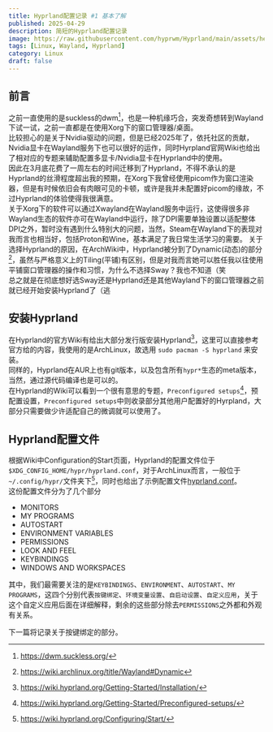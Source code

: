 ```yaml
---
title: Hyprland配置记录 #1 基本了解
published: 2025-04-29
description: 简短的Hyprland配置记录
image: https://raw.githubusercontent.com/hyprwm/Hyprland/main/assets/header.svg
tags: [Linux, Wayland, Hyprland]
category: Linux
draft: false
---
```

## 前言
之前一直使用的是suckless的dwm[^1]，也是一种机缘巧合，突发奇想转到Wayland下试一试，之前一直都是在使用Xorg下的窗口管理器/桌面。  
比较担心的是关于Nvidia驱动的问题，但是已经2025年了，依托社区的贡献，Nvidia显卡在Wayland服务下也可以很好的运作，同时Hyrpland官网Wiki也给出了相对应的专题来辅助配置多显卡/Nvidia显卡在Hyprland中的使用。  
因此在3月底花费了一周左右的时间迁移到了Hyprland，不得不承认的是Hyprland的丝滑程度超出我的预期，在Xorg下我曾经使用picom作为窗口渲染器，但是有时候依旧会有肉眼可见的卡顿，或许是我并未配置好picom的缘故，不过Hyprland的体验使得我很满意。  
关于Xorg下的软件可以通过Xwayland在Wayland服务中运行，这使得很多非Wayland生态的软件亦可在Wayland中运行，除了DPI需要单独设置以适配整体DPI之外，暂时没有遇到什么特别大的问题，当然，Steam在Wayland下的表现对我而言也相当好，包括Proton和Wine，基本满足了我日常生活学习的需要。
关于选择Hyprland的原因，在ArchWiki中，Hyprland被分到了Dynamic(动态)的部分[^2]，虽然与严格意义上的Tiling(平铺)有区别，但是对我而言她可以胜任我以往使用平铺窗口管理器的操作和习惯，为什么不选择Sway？我也不知道（笑  
总之就是在彻底想好选Sway还是Hyprland还是其他Wayland下的窗口管理器之前就已经开始安装Hyprland了（逃  
## 安装Hyprland
在Hyprland的官方Wiki有给出大部分发行版安装Hyprland[^3]，这里可以直接参考官方给的内容，我使用的是ArchLinux，故选用
```sudo pacman -S hyprland```
来安装。  
同样的，Hyprland在AUR上也有git版本，以及包含所有`hypr*`生态的meta版本，当然，通过源代码编译也是可以的。  
在Hyprland的Wiki可以看到一个很有意思的专题，`Preconfigured setups`[^4]，预配置设置，`Preconfigured setups`中则收录部分其他用户配置好的Hyrpland，大部分只需要做少许适配自己的微调就可以使用了。
## Hyprland配置文件
根据Wiki中Configuration的Start页面，Hyprland的配置文件位于`$XDG_CONFIG_HOME/hypr/hyprland.conf`，对于ArchLinux而言，一般位于`~/.config/hypr/`文件夹下[^5]，同时也给出了示例配置文件[hyprland.conf](https://github.com/hyprwm/Hyprland/blob/main/example/hyprland.conf)。  
这份配置文件分为了几个部分
- MONITORS
- MY PROGRAMS
- AUTOSTART
- ENVIRONMENT VARIABLES
- PERMISSIONS
- LOOK AND FEEL
- KEYBINDINGS
- WINDOWS AND WORKSPACES

其中，我们最需要关注的是`KEYBINDINGS`、`ENVIRONMENT`、`AUTOSTART`、`MY PROGRAMS`，这四个分别代表`按键绑定`、`环境变量设置`、`自启动设置`、`自定义应用`，关于这个自定义应用后面在详细解释，剩余的这些部分除去`PERMISSIONS`之外都和外观有关系。  

下一篇将记录关于按键绑定的部分。

[^1]: https://dwm.suckless.org/
[^2]: https://wiki.archlinux.org/title/Wayland#Dynamic
[^3]: https://wiki.hyprland.org/Getting-Started/Installation/
[^4]: https://wiki.hyprland.org/Getting-Started/Preconfigured-setups/
[^5]: https://wiki.hyprland.org/Configuring/Start/
